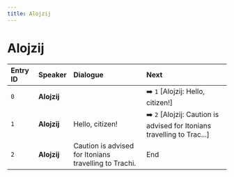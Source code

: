 ```yaml
---
title: Alojzij
---
```


# Alojzij


| Entry ID | Speaker | Dialogue | Next |
| :------- | :------ | :------- | :------------ |
| `0` | **Alojzij** |  | ➡️ `1` \[Alojzij: Hello, citizen\!\] |
| `1` | **Alojzij** | Hello, citizen\! | ➡️ `2` \[Alojzij: Caution is advised for Itonians travelling to Trac\.\.\.\] |
| `2` | **Alojzij** | Caution is advised for Itonians travelling to Trachi\. | End |
